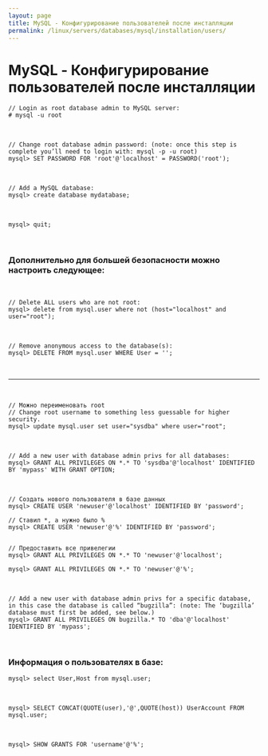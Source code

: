 ```yaml
---
layout: page
title: MySQL - Конфигурирование пользователей после инсталляции
permalink: /linux/servers/databases/mysql/installation/users/
---
```



# MySQL - Конфигурирование пользователей после инсталляции


    // Login as root database admin to MySQL server:
    # mysql -u root


<br/>

    // Change root database admin password: (note: once this step is complete you’ll need to login with: mysql -p -u root)
    mysql> SET PASSWORD FOR 'root'@'localhost' = PASSWORD('root');

<br/>

    // Add a MySQL database:
    mysql> create database mydatabase;

<br/>

    mysql> quit;


<br/>

### Дополнительно для большей безопасности можно настроить следующее:

<br/>

    // Delete ALL users who are not root:
    mysql> delete from mysql.user where not (host="localhost" and user="root");

<br/>

    // Remove anonymous access to the database(s):
    mysql> DELETE FROM mysql.user WHERE User = '';

<br/>

___

<br/>


    // Можно переименовать root
    // Change root username to something less guessable for higher security.
    mysql> update mysql.user set user="sysdba" where user="root";

<br/>

    // Add a new user with database admin privs for all databases:
    mysql> GRANT ALL PRIVILEGES ON *.* TO 'sysdba'@'localhost' IDENTIFIED BY 'mypass' WITH GRANT OPTION;


<br/>

    // Создать нового пользователя в базе данных
    mysql> CREATE USER 'newuser'@'localhost' IDENTIFIED BY 'password';

    // Ставил *, а нужно было %
    mysql> CREATE USER 'newuser'@'%' IDENTIFIED BY 'password';


    // Предоставить все привелегии
    mysql> GRANT ALL PRIVILEGES ON *.* TO 'newuser'@'localhost';

    mysql> GRANT ALL PRIVILEGES ON *.* TO 'newuser'@'%';


<br/>

    // Add a new user with database admin privs for a specific database, in this case the database is called “bugzilla”: (note: The ‘bugzilla’ database must first be added, see below.)
    mysql> GRANT ALL PRIVILEGES ON bugzilla.* TO 'dba'@'localhost' IDENTIFIED BY 'mypass';


<br/>

### Информация о пользователях в базе:

    mysql> select User,Host from mysql.user;

<br/>    

    mysql> SELECT CONCAT(QUOTE(user),'@',QUOTE(host)) UserAccount FROM mysql.user;


<br/>

    mysql> SHOW GRANTS FOR 'username'@'%';        
